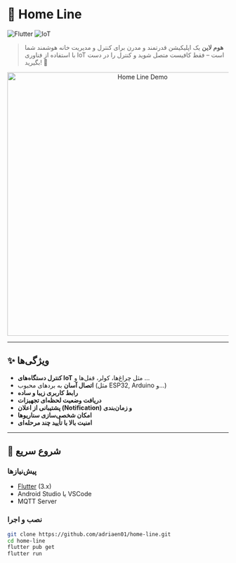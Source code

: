 # 🏡 Home Line

![Flutter](https://img.shields.io/badge/Flutter-3.0-blue?logo=flutter)
![IoT](https://img.shields.io/badge/IoT-Enabled-green?logo=internet-of-things)

> **هوم لاین** یک اپلیکیشن قدرتمند و مدرن برای کنترل و مدیریت خانه هوشمند شما با استفاده از فناوری IoT است – فقط کافیست متصل شوید و کنترل را در دست بگیرید! 🚀

<div align="center">
  <img src="assets/Icone.png" alt="Home Line Demo" width="600"/>
</div>

---

## ✨ ویژگی‌ها

- **کنترل دستگاه‌های IoT** مثل چراغ‌ها، کولر، قفل‌ها و ...  
- **اتصال آسان** به برد‌های محبوب (مثل ESP32, Arduino و...)
- **رابط کاربری زیبا و ساده**
- **دریافت وضعیت لحظه‌ای تجهیزات**
- **پشتیبانی از اعلان‌ (Notification) و زمان‌بندی**
- **امکان شخصی‌سازی سناریوها**
- **امنیت بالا با تأیید چند مرحله‌ای**

---

## 🚀 شروع سریع

### پیش‌نیازها

- [Flutter](https://flutter.dev/) (3.x)
- Android Studio یا VSCode
- MQTT Server

### نصب و اجرا

```bash
git clone https://github.com/adriaen01/home-line.git
cd home-line
flutter pub get
flutter run
